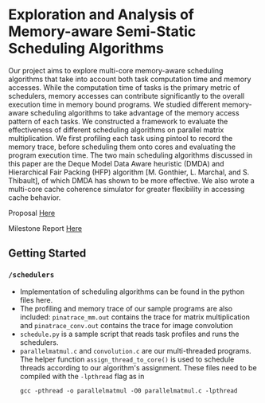 # Exploration and Analysis of Memory-aware Semi-Static Scheduling Algorithms

Our project aims to explore multi-core memory-aware scheduling algorithms that take into account both task computation time and memory accesses. While the computation time of tasks is the primary metric of schedulers, memory accesses can contribute significantly to the overall execution time in memory bound programs. We studied different memory-aware scheduling algorithms to take advantage of the memory access pattern of each tasks.  We constructed a framework to evaluate the effectiveness of different scheduling algorithms on parallel matrix multiplication. We first profiling each task using pintool to record the memory trace, before scheduling them onto cores and evaluating the program execution time. The two main scheduling algorithms discussed in this paper are the Deque Model Data Aware heuristic (DMDA) and Hierarchical Fair Packing (HFP) algorithm [M. Gonthier, L. Marchal, and S. Thibault], of which DMDA has shown to be more effective. We also wrote a multi-core cache coherence simulator for greater flexibility in accessing cache behavior.

Proposal [Here](https://github.com/yingyee0111/memory-aware-scheduling/blob/main/Proposal.pdf)

Milestone Report [Here](https://github.com/yingyee0111/memory-aware-scheduling/blob/main/Milestone%20Report.pdf)

## Getting Started
### `/schedulers`
- Implementation of scheduling algorithms can be found in the python files here. 
- The profiling and memory trace of our sample programs are also included: `pinatrace_mm.out` contains the trace for matrix multiplication and `pinatrace_conv.out` contains the trace for image convolution
- `schedule.py` is a sample script that reads task profiles and runs the schedulers.
- `parallelmatmul.c` and `convolution.c` are our multi-threaded programs. The helper function `assign_thread_to_core()` is used to schedule threads according to our algorithm's assignment. These files need to be compiled with the `-lpthread` flag as in 
    ```
    gcc -pthread -o parallelmatmul -O0 parallelmatmul.c -lpthread
    ```
